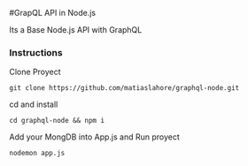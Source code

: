#GrapQL API in Node.js

Its a Base Node.js API with GraphQL

### Instructions

Clone Proyect
```
git clone https://github.com/matiaslahore/graphql-node.git
```
cd and install
```
cd graphql-node && npm i
```

Add your MongDB into App.js and Run proyect
```
nodemon app.js
```